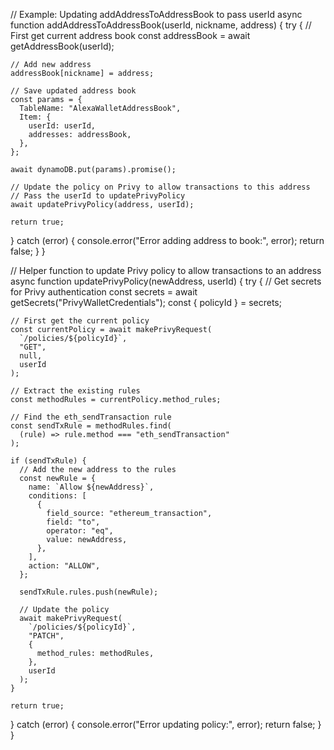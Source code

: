 
// Example: Updating addAddressToAddressBook to pass userId
async function addAddressToAddressBook(userId, nickname, address) {
  try {
    // First get current address book
    const addressBook = await getAddressBook(userId);

    // Add new address
    addressBook[nickname] = address;

    // Save updated address book
    const params = {
      TableName: "AlexaWalletAddressBook",
      Item: {
        userId: userId,
        addresses: addressBook,
      },
    };

    await dynamoDB.put(params).promise();

    // Update the policy on Privy to allow transactions to this address
    // Pass the userId to updatePrivyPolicy
    await updatePrivyPolicy(address, userId);

    return true;
  } catch (error) {
    console.error("Error adding address to book:", error);
    return false;
  }
}

// Helper function to update Privy policy to allow transactions to an address
async function updatePrivyPolicy(newAddress, userId) {
  try {
    // Get secrets for Privy authentication
    const secrets = await getSecrets("PrivyWalletCredentials");
    const { policyId } = secrets;

    // First get the current policy
    const currentPolicy = await makePrivyRequest(
      `/policies/${policyId}`,
      "GET",
      null,
      userId
    );

    // Extract the existing rules
    const methodRules = currentPolicy.method_rules;

    // Find the eth_sendTransaction rule
    const sendTxRule = methodRules.find(
      (rule) => rule.method === "eth_sendTransaction"
    );

    if (sendTxRule) {
      // Add the new address to the rules
      const newRule = {
        name: `Allow ${newAddress}`,
        conditions: [
          {
            field_source: "ethereum_transaction",
            field: "to",
            operator: "eq",
            value: newAddress,
          },
        ],
        action: "ALLOW",
      };

      sendTxRule.rules.push(newRule);

      // Update the policy
      await makePrivyRequest(
        `/policies/${policyId}`,
        "PATCH",
        {
          method_rules: methodRules,
        },
        userId
      );
    }

    return true;
  } catch (error) {
    console.error("Error updating policy:", error);
    return false;
  }
}
